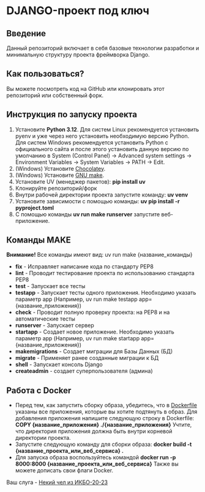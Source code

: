 # DJANGO-проект под ключ

## Введение
Данный репозиторий включает в себя базовые технологии разработки 
и минимальную структуру проекта фреймворка Django.

## Как пользоваться?
Вы можете посмотреть код на GitHub или клонировать этот репозиторий
или собственный форк.

## Инструкция по запуску проекта
1. Установите **Python 3.12**. Для систем Linux рекомендуется установить
pyenv и уже через него установить необходимую версию Python. Для систем
Windows рекомендуется установить Python с официального сайта и после этого
установить данную версию по умолчанию в System (Control Panel) -> Advanced 
system settings -> Environment Variables -> System Variables -> PATH -> 
Edit.
2. (Windows) Установите [Chocolatey](https://chocolatey.org/install).
3. (Windows) Установите [GNU make](https://community.chocolatey.org/packages/make).
4. Установите UV (менеджер пакетов): __pip install uv__
5. Клонируйте репозиторий/форк
6. Внутри рабочей директории проекта запустите команду: __uv venv__
7. Установите зависимости с помощью команды: __uv pip install -r pyproject.toml__
8. С помощью команды __uv run make runserver__ запустите веб-приложение.

## Команды MAKE
**Внимание!** Все команды имеют вид: uv run make {название_команды}
* **fix** - Исправляет написание кода по стандарту PEP8
* **lint** - Проводит тестирование проекта по использованию стандарта PEP8
* **test** - Запускает все тесты
* **testapp** - Запускает тесты одного приложения. Необходимо указать параметр app 
(Например, uv run make testapp app={название_приложения})
* **check** - Проводит полную проверку проекта: на PEP8 и на автоматические тесты
* **runserver** - Запускает сервер
* **startapp** - Создает новое приложение. Необходимо указать параметр app 
(Например, uv run make startapp app={название_приложения})
* **makemigrations** - Создает миграции для Базы Данных (БД)
* **migrate** - Применяет ранее созданные миграции к БД 
* **shell** - Запускает консоль Django
* **createadmin** - создает суперпользователя (админа)

## Работа с Docker
* Перед тем, как запустить сборку образа, убедитесь, что в
[Dockerfile](https://github.com/Yuralexer/Django-project-template/blob/master/Dockerfile#L52C1-L52C39)
указаны все приложения, которые вы хотите подтянуть в образ. Для добавления приложения
напишите следующую строку в Dockerfile: __COPY {название_приложения} ./{название_приложения}__
Учтите, что директория приложения должна быть внутри корневой директории проекта.
* Запустите следующую команду для сборки образа: __docker build -t {название_проекта_или_веб_сервиса} .__
* Для запуска образа воспользуйтесь командой __docker run -p 8000:8000 {название_проекта_или_веб_сервиса}__
Также вы можете дописать свои флаги Docker.

Ваш слуга - [Некий чел из ИКБО-20-23](https://github.com/Yuralexer)
